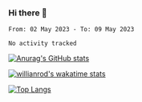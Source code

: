 ### Hi there 👋

<!--

[![Anurag's GitHub stats](https://github-readme-stats.vercel.app/api?username=oerroot)](https://github.com/anuraghazra/github-readme-stats)
[![Anurag's GitHub stats](https://github-readme-stats.vercel.app/api?username=oerroot&count_private=true)
[![Anurag's GitHub stats](https://github-readme-stats.vercel.app/api?username=oerroot&show_icons=true&theme=tokyonight)
[![Top Langs](https://github-readme-stats.vercel.app/api/top-langs/?username=oerroot&layout=compact)](https://github.com/anuraghazra/github-readme-stats)

-->

<!--START_SECTION:waka-->

```text
From: 02 May 2023 - To: 09 May 2023

No activity tracked
```

<!--END_SECTION:waka-->

[![Anurag's GitHub stats](https://github-readme-stats.vercel.app/api?username=oerroot&count_private=true&show_icons=true&hide_border=true&include_all_commits=true&theme=tokyonight)](https://github.com/anuraghazra/github-readme-stats)

[![willianrod's wakatime stats](https://github-readme-stats.vercel.app/api/wakatime?username=Oerroot&count_private=true&show_icons=true&hide_border=true&hide_title=true&theme=tokyonight)](https://github.com/anuraghazra/github-readme-stats)

[![Top Langs](https://github-readme-stats.vercel.app/api/top-langs/?username=oerroot&count_private=true&show_icons=true&hide_border=true&layout=compact&theme=tokyonight)](https://github.com/anuraghazra/github-readme-stats)

<!--

[![willianrod's wakatime stats](https://github-readme-stats.vercel.app/api/wakatime?username=Oerroot)](https://github.com/anuraghazra/github-readme-stats)

-->
